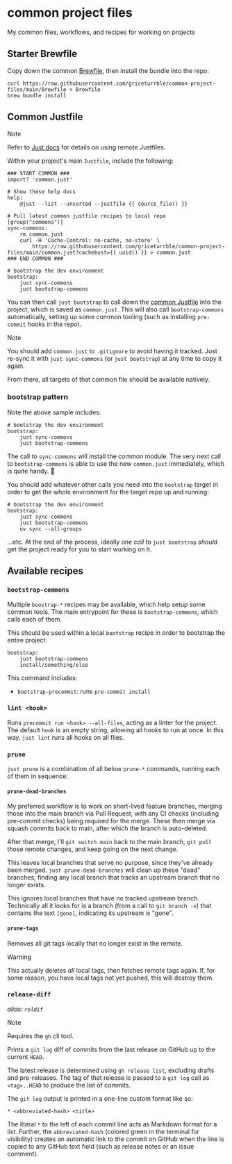 # common project files
My common files, workflows, and recipes for working on projects

## Starter Brewfile

Copy down the common [Brewfile](Brewfile),
then install the bundle into the repo:

```shell
curl https://raw.githubusercontent.com/griceturrble/common-project-files/main/Brewfile > Brewfile
brew bundle install
```

## Common Justfile

> [!note]
> Refer to [Just docs](https://just.systems/man/en/remote-justfiles.html#remote-justfiles)
> for details on using remote Justfiles.

Within your project's main `Justfile`,
include the following:

```just
### START COMMON ###
import? 'common.just'

# Show these help docs
help:
    @just --list --unsorted --justfile {{ source_file() }}

# Pull latest common justfile recipes to local repo
[group("commons")]
sync-commons:
    rm common.just
    curl -H 'Cache-Control: no-cache, no-store' \
        https://raw.githubusercontent.com/griceturrble/common-project-files/main/common.just?cachebust={{ uuid() }} > common.just
### END COMMON ###

# bootstrap the dev environment
bootstrap:
    just sync-commons
    just bootstrap-commons
```

You can then call `just bootstrap` to call down the [common Justfile](common.just)
into the project, which is saved as `common.just`.
This will also call `bootstrap-commons` automatically,
setting up some common tooling
(such as installing `pre-commit` hooks in the repo).

> [!note]
> You should add `common.just` to `.gitignore` to avoid having it tracked.
> Just re-sync it with `just sync-commons` (or `just bootstrap`)
> at any time to copy it again.

From there, all targets of that common file should be available natively.

### bootstrap pattern

Note the above sample includes:

```just
# bootstrap the dev environment
bootstrap:
    just sync-commons
    just bootstrap-commons
```

The call to `sync-commons` will install the common module.
The very next call to `bootstrap-commons` is able to use the new `common.just` immediately,
which is quite handy. 🙂

You should add whatever other calls you need into the `bootstrap` target
in order to get the whole environment for the target repo up and running:

```just
# bootstrap the dev environment
bootstrap:
    just sync-commons
    just bootstrap-commons
    uv sync --all-groups
```

...etc. At the end of the process, ideally *one call* to `just bootstrap`
*should* get the project ready for you to start working on it.

## Available recipes

### `bootstrap-commons`

Multiple `boostrap-*` recipes may be available,
which help setup some common tools.
The main entrypoint for these is `bootstrap-commons`,
which calls each of them.

This should be used within a local `bootstrap` recipe
in order to bootstrap the entire project:

```just
bootstrap:
    just bootstrap-commons
    install/something/else
```

This command includes:

- `bootstrap-precommit`: runs `pre-commit install`

### `lint <hook>`

Runs `precommit run <hook> --all-files`,
acting as a linter for the project.
The default `hook` is an empty string,
allowing all hooks to run at once.
In this way, `just lint` runs all hooks on all files.

### `prune`

`just prune` is a combination of all below `prune-*` commands,
running each of them in sequence:

#### `prune-dead-branches`

My preferred workflow is to work on short-lived feature branches,
merging those into the main branch via Pull Request,
with any CI checks (including pre-commit checks)
being required for the merge.
These then merge via squash commits back to main,
after which the branch is auto-deleted.

After that merge,
I'll `git switch main` back to the main branch,
`git pull` those remote changes,
and keep going on the next change.

This leaves local branches that serve no purpose,
since they've already been merged.
`just prune-dead-branches` will clean up these "dead" branches,
finding any local branch that tracks an upstream branch
that no longer exists.

This ignores local branches that have no tracked upstream branch.
Technically all it looks for is a branch (from a call to `git branch -v`)
that contains the text `[gone]`,
indicating its upstream is "gone".

#### `prune-tags`

Removes all git tags locally that no longer exist in the remote.

> [!warning]
> This actually deletes *all* local tags,
> then fetches remote tags again.
> If, for some reason, you have local tags not yet pushed,
> this will destroy them.

### `release-diff`

*alias: `reldif`*

> [!note]
> Requires the `gh` cli tool.

Prints a `git log` diff of commits
from the last release on GitHub
up to the current `HEAD`.

The latest release is determined using `gh release list`,
excluding drafts and pre-releases.
The tag of that release is passed to a `git log` call as `<tag>..HEAD`
to produce the list of commits.

The `git log` output is printed in a one-line custom format like so:

```
* <abbreviated-hash> <title>
```

The literal `*` to the left of each commit line acts as
Markdown format for a list.
Further, the `abbreviated-hash`
(colored green in the terminal for visibility)
creates an automatic link to the commit on GitHub
when the line is copied to any GitHub text field
(such as release notes or an issue comment).
